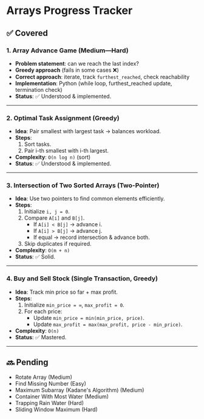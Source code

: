# Arrays Progress Tracker

## ✅ Covered

### 1. Array Advance Game (Medium—Hard)

- **Problem statement**: can we reach the last index?
- **Greedy approach** (fails in some cases ❌)
- **Correct approach**: iterate, track `furthest_reached`, check reachability
- **Implementation**: Python (while loop, furthest_reached update, termination check)
- **Status**: ✅ Understood & implemented.

---

### 2. Optimal Task Assignment (Greedy)

- **Idea**: Pair smallest with largest task → balances workload.
- **Steps**:
  1. Sort tasks.
  2. Pair i-th smallest with i-th largest.
- **Complexity**: `O(n log n)` (sort)
- **Status**: ✅ Understood & implemented.

---

### 3. Intersection of Two Sorted Arrays (Two-Pointer)

- **Idea**: Use two pointers to find common elements efficiently.
- **Steps**:
  1. Initialize `i, j = 0`.
  2. Compare `A[i]` and `B[j]`.
     - If `A[i] < B[j]` → advance i.
     - If `A[i] > B[j]` → advance j.
     - If equal → record intersection & advance both.
  3. Skip duplicates if required.
- **Complexity**: `O(m + n)`
- **Status**: ✅ Solid.

---

### 4. Buy and Sell Stock (Single Transaction, Greedy)

- **Idea**: Track min price so far + max profit.
- **Steps**:
  1. Initialize `min_price = ∞`, `max_profit = 0`.
  2. For each price:
     - Update `min_price = min(min_price, price)`.
     - Update `max_profit = max(max_profit, price - min_price)`.
- **Complexity**: `O(n)`
- **Status**: ✅ Mastered.

---

## 🔜 Pending

- Rotate Array (Medium)
- Find Missing Number (Easy)
- Maximum Subarray (Kadane's Algorithm) (Medium)
- Container With Most Water (Medium)
- Trapping Rain Water (Hard)
- Sliding Window Maximum (Hard)
